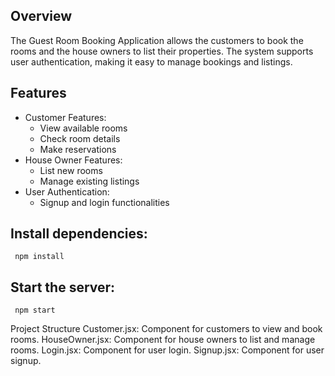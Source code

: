 ## Overview

The Guest Room Booking Application allows the customers to book the rooms and the house owners to list their properties. The system supports user authentication, making it easy to manage bookings and listings.

## Features

- Customer Features:
  - View available rooms
  - Check room details
  - Make reservations
- House Owner Features:
  - List new rooms
  - Manage existing listings
- User Authentication:
  - Signup and login functionalities

## Install dependencies:
     npm install
## Start the server:
     npm start

Project Structure
Customer.jsx: Component for customers to view and book rooms.
HouseOwner.jsx: Component for house owners to list and manage rooms.
Login.jsx: Component for user login.
Signup.jsx: Component for user signup.
